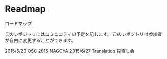 # Readmap
ロードマップ

このレポジトリにはコミュニティの予定を記します。
このレポジトリは参加者が自由に変更することができます。

2015/5/23 OSC 2015 NAGOYA
2015/6/27 Translation 見直し会


